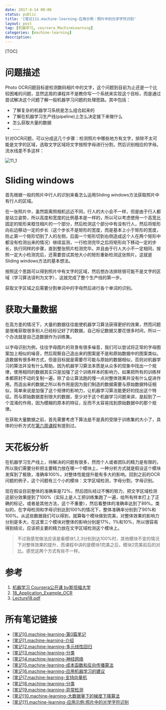 ```yaml
---
date: 2017-4-14 00:06
status: public
title: '[笔记]11.machine-learning-应用示例：照片中的光学字符识别'
layout: post
tag: [机器学习, coursera_MachineLearning]
categories: [machine-learning]
description: 
---
```


[TOC]

# 问题描述

Photo OCR问题目标是检测数码相片中的文字，这个问题到目前为止还是一个比较困难的问题，显然这周的课程并不是教你写一个系统来实现这个目标，而是通过尝试解决这个问题了解一般机器学习问题的处理思路。其中包括：
- 了解复杂的机器学习系统是怎么组合起来的
- 了解在机器学习生产线(pipeline)上怎么决定接下来做什么
- 怎么获取大量的数据
- ...... 

针对OCR问题，可以分成这几个步骤：检测照片中哪些地方有文字，排除不太可能是文字的区域，选取文字区域将文字按照字母进行分割，然后识别相应的字母。流水线差不多这样：

![11_1](http://7xrop1.com1.z0.glb.clouddn.com/others/machine-learning/11_1.png)

# Sliding windows

首先根据一般的照片中行人的识别来看怎么运用Sliding windows方法获取照片中有行人的区域。

在一张照片中，虽然距离照相机远近不同，行人的大小会不一样，但是由于行人都是站立姿势，所以高度和宽度的比例基本是一样的，所以可以考虑使用一个高宽比固定的矩形来框住相片的一个部分，然后检测这个部分中有没有行人，然后将矩形向右边移动一定的步长（这个步长不是矩形的宽度，而是基本上小于矩形的宽度，防止第一个矩形切到了人的左侧，后面一个矩形切到右侧造成这个人在两个矩形中都没有检测出来的情况）继续监测，一行检测完毕之后将矩形向下移动一定的步长，执行同样的步骤，直到整张照片检测完毕。并且由于行人大小不一定相同，按照一定大小检测完后，还需要尝试其他大小的矩形重新检测这张照片。这就是Sliding windows方法的基本想法。

按照这个思路可以得到照片中有文字的区域，然后想办法排除很可能不是文字的区域（学习算法误判为文字），这就完成了整个生产线的第一步。

获取文字区域之后需要分割单词中的字母然后进行各个单词的识别。

# 获取大量数据

在高方差的情况下，大量的数据往往能使机器学习算法获得更好的效果，然而问题是很难获取很多别人已经标记好了的数据，自己标记数据又要花很多时间，所以一个办法就是自己造数据作为训练集。

以字母识别为例，往往字母图片的背景有很多噪音，我们可以尝试将正常的字母图案加上相似的噪音，然后观察自己造出来的图案是不是和原始数据中的图案类似。造数据有很多种方式，但是目标就是需要尽可能与原始的数据相似，否则对机器学习的算法并没有什么帮助。因为机器学习算法本质是从众多的现象中找出一个规律，使用相同的数据其实只是加强了这个训练样本的影响力，如果把所有的训练样本都原封不动的复制一遍，除了会让算法跑的慢一点对整体效果并没有什么促进作用。而造出来的数据之所以有作用是因为我们制造的数据需要与原始数据特征相似，简单来说是加强了这个规律的影响力，让机器学习算法能更好的找出这个特征。而与原始数据差别很大的数据，至少对于这个机器学习问题来讲，是起到了一个混淆的作用，因为模糊的原本的特征，反而不太容易找到原始数据中的那个规律。

在获取大量数据之前，首先需要考虑下算法是不是真的受限于训练集的大小了，具体的分析方式在[第六周课程](http://junmo.farbox.com/post/ji-qi-xue-xi/-bi-ji-6.machine-learning-ying-yong-ji-qi-xue-xi-de-jian-yi)有提到过。

# 天花板分析

在机器学习生产线上，待解决的问题有很多，然而个人或者团队的精力是有限的，所以我们需要分析把主要精力放在哪一个模块上，一种分析方式就是假设这个模块发挥到了极致，准确率100%，对整体性能提升能有多大的影响。回到之前的OCR问题的例子，这个问题有三个小的模块：文字区域检测，字母分割，字母识别。

现在假设目前整体的准确率是72%，然后团队经过不懈的努力，把文字区域检测这部分效果提到了100%（实际上是人工把训练集跑了一遍，给所有样本打上了正确的标记，或者是其他方法，这个不重要），然后看整体的准确率达到了89%。类似的，在字母检测和字母识别达到100%的情况下，整体准确率分别到了90%和100%。从这些数据我们可以得到，就算每个模块做到完美，对整体效果的影响力分别是多大，在这里三个模块对整体的影响分别是17%，1%和10%，所以很容易得到结论，应该把主要的精力放在文字区域检测这个模块上。

> 不过我感觉做法应该是看模块1,2,3分别到达100%时，其他模块不变的情况下对整体效果的提升，而课程中讲的是模块1完美之后，模块2完美前后的对比。感觉这两个方式有些不一样。

# 参考

1. [机器学习 Coursera公开课 by斯坦福大学](https://www.coursera.org/learn/machine-learning/home)
2. [18_Application_Example_OCR](http://www.holehouse.org/mlclass/18_Application_Example_OCR.html)
3. [Lecture18.pdf](https://d3c33hcgiwev3.cloudfront.net/_cff4fea7eaf5ad373734488ae70dc3dd_Lecture18.pdf?Expires=1492214400&Signature=JRel3WA0Zm8a2vBYvo0hrpOYLPvcI~TN3LUCyEMx7EXz-eMi2UDmVvQ-hWRpq2cu2mEE4LG8Hwa3OyWCJEOyGiXBCbX~6X3-caVoOAgmeVjDF4zHcj8UidPLCx1JJ-N3xQPK9TL5tEfLDFTzNRXSgTKud9McvUk6jKBqYkxzGSI_&Key-Pair-Id=APKAJLTNE6QMUY6HBC5A)


# 所有笔记链接

- [[笔记]0.machine-learning-第0篇笔记](http://junmo.farbox.com/post/ji-qi-xue-xi/-bi-ji-0.machine-learning-di-0pian-bi-ji)
- [[笔记]1.machine-learning-介绍](http://junmo.farbox.com/post/ji-qi-xue-xi/-bi-ji-1.machine-learning-jie-shao)
- [[笔记]2.machine-learning-多元线性回归](http://junmo.farbox.com/post/ji-qi-xue-xi/-bi-ji-2.machine-learning-duo-yuan-xian-xing-hui-gui)
- [[笔记]3.machine-learning-分类](http://junmo.farbox.com/post/ji-qi-xue-xi/-bi-ji-3.machine-learning-fen-lei)
- [[笔记]4.machine-learning-神经网络](http://junmo.farbox.com/post/ji-qi-xue-xi/-bi-ji-4.machine-learning-shen-jing-wang-luo)
- [[笔记]5.machine-learning-成本函数和反向传播算法](http://junmo.farbox.com/post/ji-qi-xue-xi/-bi-ji-5.machine-learning-cheng-ben-han-shu-he-fan-xiang-chuan-bo-suan-fa)
- [[笔记]6.machine-learning-应用机器学习的建议](http://junmo.farbox.com/post/ji-qi-xue-xi/-bi-ji-6.machine-learning-ying-yong-ji-qi-xue-xi-de-jian-yi)
- [[笔记]7.machine-learning-支持向量机](http://junmo.farbox.com/post/ji-qi-xue-xi/-bi-ji-7.machine-learning-zhi-chi-xiang-liang-ji)
- [[笔记]8.machine-learning-分类](http://junmo.farbox.com/post/ji-qi-xue-xi/-bi-ji-8.machine-learning-fen-lei)
- [[笔记]9.machine-learning-异常检测](http://junmo.farbox.com/post/ji-qi-xue-xi/-bi-ji-9.machine-learning-yi-chang-jian-ce)
- [[笔记]10.machine-learning-大数据量下的梯度下降算法](http://junmo.farbox.com/post/ji-qi-xue-xi/-bi-ji-10.machine-learning-da-shu-ju-liang-xia-de-ti-du-xia-jiang-suan-fa)
- [[笔记]11.machine-learning-应用示例:照片中的光学字符识别](http://junmo.farbox.com/post/ji-qi-xue-xi/-bi-ji-11.machine-learning-ying-yong-shi-li-zhao-pian-zhong-de-guang-xue-zi-fu-shi-bie)

